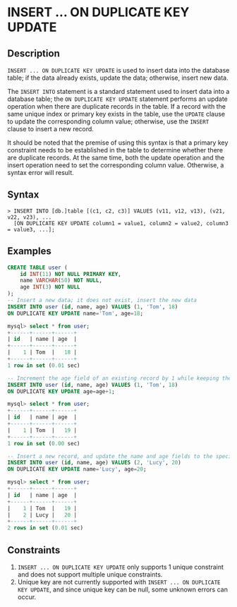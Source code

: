 # **INSERT ... ON DUPLICATE KEY UPDATE**

## **Description**

`INSERT ... ON DUPLICATE KEY UPDATE` is used to insert data into the database table; if the data already exists, update the data; otherwise, insert new data.

The `INSERT INTO` statement is a standard statement used to insert data into a database table; the `ON DUPLICATE KEY UPDATE` statement performs an update operation when there are duplicate records in the table. If a record with the same unique index or primary key exists in the table, use the `UPDATE` clause to update the corresponding column value; otherwise, use the `INSERT` clause to insert a new record.

It should be noted that the premise of using this syntax is that a primary key constraint needs to be established in the table to determine whether there are duplicate records. At the same time, both the update operation and the insert operation need to set the corresponding column value. Otherwise, a syntax error will result.

## **Syntax**

```
> INSERT INTO [db.]table [(c1, c2, c3)] VALUES (v11, v12, v13), (v21, v22, v23), ...
  [ON DUPLICATE KEY UPDATE column1 = value1, column2 = value2, column3 = value3, ...];
```

## **Examples**

```sql
CREATE TABLE user (
    id INT(11) NOT NULL PRIMARY KEY,
    name VARCHAR(50) NOT NULL,
    age INT(3) NOT NULL
);
-- Insert a new data; it does not exist, insert the new data
INSERT INTO user (id, name, age) VALUES (1, 'Tom', 18)
ON DUPLICATE KEY UPDATE name='Tom', age=18;

mysql> select * from user;
+------+------+------+
| id   | name | age  |
+------+------+------+
|    1 | Tom  |   18 |
+------+------+------+
1 row in set (0.01 sec)

-- Increment the age field of an existing record by 1 while keeping the name field unchanged
INSERT INTO user (id, name, age) VALUES (1, 'Tom', 18)
ON DUPLICATE KEY UPDATE age=age+1;

mysql> select * from user;
+------+------+------+
| id   | name | age  |
+------+------+------+
|    1 | Tom  |   19 |
+------+------+------+
1 row in set (0.00 sec)

-- Insert a new record, and update the name and age fields to the specified values
INSERT INTO user (id, name, age) VALUES (2, 'Lucy', 20)
ON DUPLICATE KEY UPDATE name='Lucy', age=20;

mysql> select * from user;
+------+------+------+
| id   | name | age  |
+------+------+------+
|    1 | Tom  |   19 |
|    2 | Lucy |   20 |
+------+------+------+
2 rows in set (0.01 sec)
```

## **Constraints**

1. `INSERT ... ON DUPLICATE KEY UPDATE` only supports 1 unique constraint and does not support multiple unique constraints.
2. Unique key are not currently supported with `INSERT ... ON DUPLICATE KEY UPDATE`, and since unique key can be null, some unknown errors can occur.
